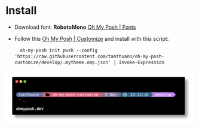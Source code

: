 # Install
- Download font: **RobotoMono** [Oh My Posh | Fonts](https://ohmyposh.dev/docs/installation/fonts)
- Follow this [Oh My Posh | Customize](https://ohmyposh.dev/docs/installation/customize) and install with this script:

  ```
    oh-my-posh init pwsh --config 'https://raw.githubusercontent.com/tanthuann/oh-my-posh-customize/develop/.mytheme.omp.json' | Invoke-Expression
  ```

![Screenshot](mytheme.png)
